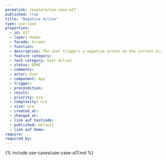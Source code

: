 ```yaml
---
permalink: /explore/use-case-a17
published: true
title: "Negative Action"
type: use-case
properties:
  - id: A17
  - layer: Human
  - facade: Screen
  - function:
  - description: The user triggers a negative action on the current screen, i.e. a reject. There should be a show/navigation use case before using this use case (to define the screen).
  - feature category:
  - tech category: User Action
  - status: DONE
  - comments:
  - actor: User
  - component: App
  - trigger:
  - precondition:
  - result:
  - priority: n/a
  - complexity: n/a
  - size: n/a
  - created_at:
  - changed_at:
  - link auf testcode:
  - published: default
  - link auf demo:
require:
required_by:
---
```


{% include use-cases/use-case-a17.md %}